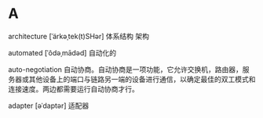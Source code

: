 # A

architecture \[ˈärkəˌtek\(t\)SHər\] 体系结构 架构

automated \[ˈôdəˌmādəd\] 自动化的

auto-negotiation 自动协商。自动协商是一项功能，它允许交换机，路由器，服务器或其他设备上的端口与链路另一端的设备进行通信，以确定最佳的双工模式和连接速度。两边都需要运行自动协商才行。

adapter \[əˈdaptər\] 适配器

